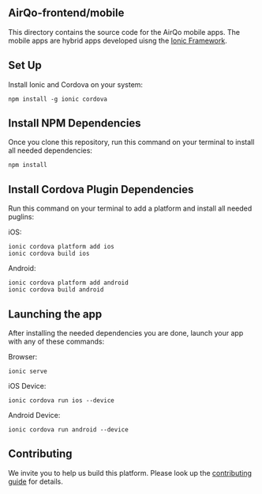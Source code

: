 ## AirQo-frontend/mobile
This directory contains the source code for the AirQo mobile apps. The mobile apps are hybrid apps developed uisng the [Ionic Framework](https://ionicframework.com/). 


## Set Up
Install Ionic and Cordova on your system:

    npm install -g ionic cordova

## Install NPM Dependencies
Once you clone this repository, run this command on your terminal to install all needed dependencies:

    npm install

## Install Cordova Plugin Dependencies
Run this command on your terminal to add a platform and install all needed puglins:

iOS:

    ionic cordova platform add ios
    ionic cordova build ios

Android:

    ionic cordova platform add android
    ionic cordova build android

## Launching the app
After installing the needed dependencies you are done, launch your app with any of these commands:

Browser:
  
    ionic serve
  
iOS Device:

    ionic cordova run ios --device

Android Device:

    ionic cordova run android --device


## Contributing
We invite you to help us build this platform. Please look up the [contributing guide](https://github.com/airqo-platform/AirQo-frontend/wiki) for details.

